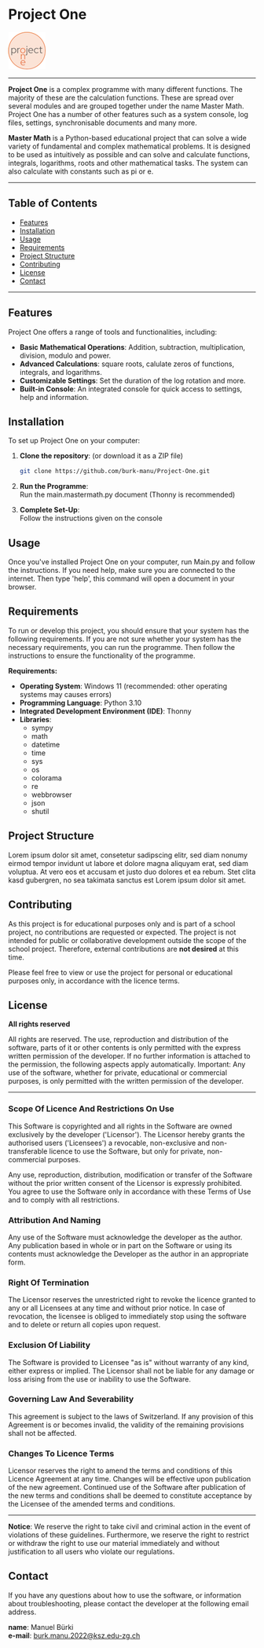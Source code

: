 # Project One

![picture](appdata/icons/ProjectOneIcon.png)

---

**Project One** is a complex programme with many different functions. The majority of these are the calculation functions. These are spread over several modules and are grouped together under the name Master Math. Project One has a number of other features such as a system console, log files, settings, synchronisable documents and many more.

**Master Math** is a Python-based educational project that can solve a wide variety of fundamental and complex mathematical problems. It is designed to be used as intuitively as possible and can solve and calculate functions, integrals, logarithms, roots and other mathematical tasks. The system can also calculate with constants such as pi or e.

---

## Table of Contents
- [Features](#features)
- [Installation](#installation)
- [Usage](#usage)
- [Requirements](#requirements)
- [Project Structure](#project-structure)
- [Contributing](#contributing)
- [License](#license)
- [Contact](#contact)

---

## Features

Project One offers a range of tools and functionalities, including:
- **Basic Mathematical Operations**: Addition, subtraction, multiplication, division, modulo and power.
- **Advanced Calculations**: square roots, calulate zeros of functions, integrals, and logarithms.
- **Customizable Settings**: Set the duration of the log rotation and more.
- **Built-in Console**: An integrated console for quick access to settings, help and information.

## Installation

To set up Project One on your computer:

1. **Clone the repository**:
   (or download it as a ZIP file)
   ```bash
   git clone https://github.com/burk-manu/Project-One.git

3. **Run the Programme**:  
   Run the main.mastermath.py document (Thonny is recommended)
   
4. **Complete Set-Up**:  
   Follow the instructions given on the console

## Usage
Once you've installed Project One on your computer, run Main.py and follow the instructions.
If you need help, make sure you are connected to the internet.
Then type 'help', this command will open a document in your browser.

## Requirements
To run or develop this project, you should ensure that your system has the following requirements.
If you are not sure whether your system has the necessary requirements, you can run the programme. Then follow the instructions to ensure the functionality of the programme.

**Requirements:**
- **Operating System**: Windows 11 (recommended: other operating systems may causes errors)
- **Programming Language**: Python 3.10
- **Integrated Development Environment (IDE)**: Thonny
- **Libraries**:
  - sympy
  - math
  - datetime
  - time
  - sys
  - os
  - colorama
  - re
  - webbrowser
  - json
  - shutil

## Project Structure
Lorem ipsum dolor sit amet, consetetur sadipscing elitr, sed diam nonumy eirmod tempor invidunt ut labore et dolore magna aliquyam erat, sed diam voluptua. At vero eos et accusam et justo duo dolores et ea rebum. Stet clita kasd gubergren, no sea takimata sanctus est Lorem ipsum dolor sit amet.

## Contributing
As this project is for educational purposes only and is part of a school project, no contributions are requested or expected. The project is not intended for public or collaborative development outside the scope of the school project. Therefore, external contributions are **not desired** at this time.

Please feel free to view or use the project for personal or educational purposes only, in accordance with the licence terms.

## License

**All rights reserved**

All rights are reserved. The use, reproduction and distribution of the software, parts of it or other contents is only permitted with the express written permission of the developer. If no further information is attached to the permission, the following aspects apply automatically.
Important: Any use of the software, whether for private, educational or commercial purposes, is only permitted with the written permission of the developer.

---

### Scope Of Licence And Restrictions On Use

This Software is copyrighted and all rights in the Software are owned exclusively by the developer ('Licensor'). The Licensor hereby grants the authorised users ('Licensees') a revocable, non-exclusive and non-transferable licence to use the Software, but only for private, non-commercial purposes.

Any use, reproduction, distribution, modification or transfer of the Software without the prior written consent of the Licensor is expressly prohibited. You agree to use the Software only in accordance with these Terms of Use and to comply with all restrictions.

### Attribution And Naming

Any use of the Software must acknowledge the developer as the author. Any publication based in whole or in part on the Software or using its contents must acknowledge the Developer as the author in an appropriate form.

### Right Of Termination

The Licensor reserves the unrestricted right to revoke the licence granted to any or all Licensees at any time and without prior notice. In case of revocation, the licensee is obliged to immediately stop using the software and to delete or return all copies upon request.

### Exclusion Of Liability

The Software is provided to Licensee "as is" without warranty of any kind, either express or implied. The Licensor shall not be liable for any damage or loss arising from the use or inability to use the Software.

### Governing Law And Severability

This agreement is subject to the laws of Switzerland. If any provision of this Agreement is or becomes invalid, the validity of the remaining provisions shall not be affected.

### Changes To Licence Terms

Licensor reserves the right to amend the terms and conditions of this Licence Agreement at any time. Changes will be effective upon publication of the new agreement. Continued use of the Software after publication of the new terms and conditions shall be deemed to constitute acceptance by the Licensee of the amended terms and conditions.

---

**Notice**:
We reserve the right to take civil and criminal action in the event of violations of these guidelines. Furthermore, we reserve the right to restrict or withdraw the right to use our material immediately and without justification to all users who violate our regulations.

## Contact
If you have any questions about how to use the software, or information about troubleshooting, please contact the developer at the following email address.

**name**: Manuel Bürki  
**e-mail**: burk.manu.2022@ksz.edu-zg.ch

